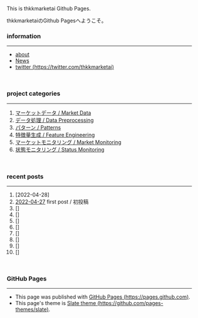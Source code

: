 This is thkkmarketai Github Pages.

thkkmarketaiのGithub Pagesへようこそ。


### **information**
---
- [about](https://thkkmarketai.github.io/about)
- [News](https://thkkmarketai.github.io/news)
- [twitter (https://twitter.com/thkkmarketai)](https://twitter.com/thkkmarketai)

&emsp;

### **project categories**
---
1. [マーケットデータ / Market Data](https://thkkmarketai.github.io/marketdata)
2. [データ処理 / Data Preprocessing](https://thkkmarketai.github.io/datapreprocessing)
3. [パターン / Patterns](https://thkkmarketai.github.io/patterns)
4. [特徴量生成 / Feature Engineering](https://thkkmarketai.github.io/featureengineering)
5. [マーケットモニタリング / Market Monitoring](https://thkkmarketai.github.io/marketmonitoring)
6. [状態モニタリング / Status Monitoring](https://thkkmarketai.github.io/statusmonitoring)　　

&emsp;

### **recent posts**
---
1. [2022-04-28]
2. [2022-04-27](https://thkkmarketai.github.io/2022/04/27/first-post.html) first post / 初投稿
3. []
4. []
5. []
6. []
7. []
8. []
9. []
10. []

&emsp;

### **GitHub Pages**
---
- This page was published with [GitHub Pages (https://pages.github.com)](https://pages.github.com).
- This page's theme is [Slate theme (https://github.com/pages-themes/slate)](https://github.com/pages-themes/slate).
